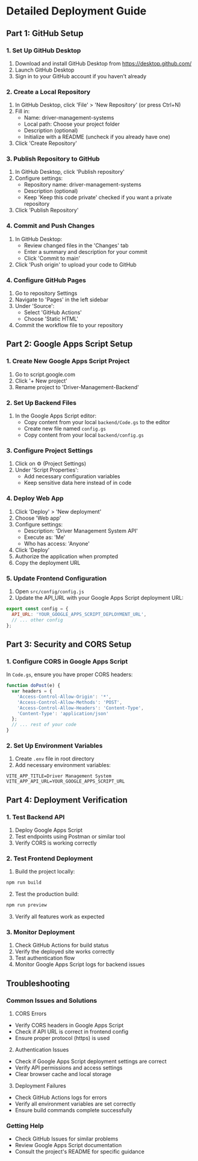# Detailed Deployment Guide

## Part 1: GitHub Setup

### 1. Set Up GitHub Desktop
1. Download and install GitHub Desktop from https://desktop.github.com/
2. Launch GitHub Desktop
3. Sign in to your GitHub account if you haven't already

### 2. Create a Local Repository
1. In GitHub Desktop, click 'File' > 'New Repository' (or press Ctrl+N)
2. Fill in:
   - Name: driver-management-systems
   - Local path: Choose your project folder
   - Description (optional)
   - Initialize with a README (uncheck if you already have one)
3. Click 'Create Repository'

### 3. Publish Repository to GitHub
1. In GitHub Desktop, click 'Publish repository'
2. Configure settings:
   - Repository name: driver-management-systems
   - Description (optional)
   - Keep 'Keep this code private' checked if you want a private repository
3. Click 'Publish Repository'

### 4. Commit and Push Changes
1. In GitHub Desktop:
   - Review changed files in the 'Changes' tab
   - Enter a summary and description for your commit
   - Click 'Commit to main'
2. Click 'Push origin' to upload your code to GitHub

### 4. Configure GitHub Pages
1. Go to repository Settings
2. Navigate to 'Pages' in the left sidebar
3. Under 'Source':
   - Select 'GitHub Actions'
   - Choose 'Static HTML'
4. Commit the workflow file to your repository

## Part 2: Google Apps Script Setup

### 1. Create New Google Apps Script Project
1. Go to script.google.com
2. Click '+ New project'
3. Rename project to 'Driver-Management-Backend'

### 2. Set Up Backend Files
1. In the Google Apps Script editor:
   - Copy content from your local `backend/Code.gs` to the editor
   - Create new file named `config.gs`
   - Copy content from your local `backend/config.gs`

### 3. Configure Project Settings
1. Click on ⚙️ (Project Settings)
2. Under 'Script Properties':
   - Add necessary configuration variables
   - Keep sensitive data here instead of in code

### 4. Deploy Web App
1. Click 'Deploy' > 'New deployment'
2. Choose 'Web app'
3. Configure settings:
   - Description: 'Driver Management System API'
   - Execute as: 'Me'
   - Who has access: 'Anyone'
4. Click 'Deploy'
5. Authorize the application when prompted
6. Copy the deployment URL

### 5. Update Frontend Configuration
1. Open `src/config/config.js`
2. Update the API_URL with your Google Apps Script deployment URL:
```javascript
export const config = {
  API_URL: 'YOUR_GOOGLE_APPS_SCRIPT_DEPLOYMENT_URL',
  // ... other config
};
```

## Part 3: Security and CORS Setup

### 1. Configure CORS in Google Apps Script
In `Code.gs`, ensure you have proper CORS headers:
```javascript
function doPost(e) {
  var headers = {
    'Access-Control-Allow-Origin': '*',
    'Access-Control-Allow-Methods': 'POST',
    'Access-Control-Allow-Headers': 'Content-Type',
    'Content-Type': 'application/json'
  };
  // ... rest of your code
}
```

### 2. Set Up Environment Variables
1. Create `.env` file in root directory
2. Add necessary environment variables:
```env
VITE_APP_TITLE=Driver Management System
VITE_APP_API_URL=YOUR_GOOGLE_APPS_SCRIPT_URL
```

## Part 4: Deployment Verification

### 1. Test Backend API
1. Deploy Google Apps Script
2. Test endpoints using Postman or similar tool
3. Verify CORS is working correctly

### 2. Test Frontend Deployment
1. Build the project locally:
```bash
npm run build
```
2. Test the production build:
```bash
npm run preview
```
3. Verify all features work as expected

### 3. Monitor Deployment
1. Check GitHub Actions for build status
2. Verify the deployed site works correctly
3. Test authentication flow
4. Monitor Google Apps Script logs for backend issues

## Troubleshooting

### Common Issues and Solutions

1. CORS Errors
- Verify CORS headers in Google Apps Script
- Check if API URL is correct in frontend config
- Ensure proper protocol (https) is used

2. Authentication Issues
- Check if Google Apps Script deployment settings are correct
- Verify API permissions and access settings
- Clear browser cache and local storage

3. Deployment Failures
- Check GitHub Actions logs for errors
- Verify all environment variables are set correctly
- Ensure build commands complete successfully

### Getting Help
- Check GitHub Issues for similar problems
- Review Google Apps Script documentation
- Consult the project's README for specific guidance
